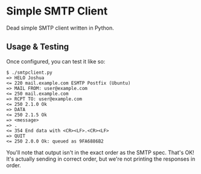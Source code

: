 Simple SMTP Client
==================

Dead simple SMTP client written in Python.

Usage & Testing
---------------

Once configured, you can test it like so:

    $ ./smtpclient.py 
    => HELO Joshua
    <= 220 mail.example.com ESMTP Postfix (Ubuntu)
    => MAIL FROM: user@example.com
    <= 250 mail.example.com
    => RCPT TO: user@example.com
    <= 250 2.1.0 Ok
    => DATA
    <= 250 2.1.5 Ok
    => <message>
    => .
    <= 354 End data with <CR><LF>.<CR><LF>
    => QUIT
    <= 250 2.0.0 Ok: queued as 9FA6886B2

You'll note that output isn't in the exact order as the SMTP spec.
That's OK! It's actually sending in correct order, but we're not
printing the responses in order.

